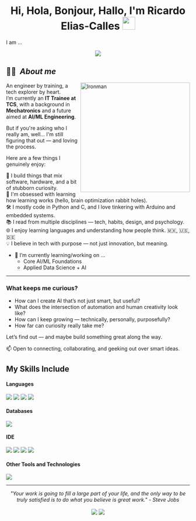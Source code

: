 <h1 align="center"><b>Hi, Hola, Bonjour, Hallo, I'm Ricardo Elias-Calles </b><img src="https://media.giphy.com/media/hvRJCLFzcasrR4ia7z/giphy.gif" width="35"></h1>
<!--  -->I am ...<p align="center">
  <a href="https://github.com/DenverCoder1/readme-typing-svg">
    <img src="https://readme-typing-svg.herokuapp.com?font=Fira+Code&weight=700&size=24&pause=1000&color=00FFFF&center=true&vCenter=true&width=750&height=100&lines=a+tech+enthusiast+%F0%9F%91%8B;a+Mechatronics+Engineer+%F0%9F%A4%96+%7C+IT+Trainee+at+TCS+%F0%9F%92%BB;a+passionate+AI+%26+Embedded+Systems+learner+%F0%9F%94%AC;a+lifelong+tech+learner+%F0%9F%93%9A;a+problem+solver+with+code+%F0%9F%92%BB;a+tech+explorer+in+automation+%26+intelligent+systems+%F0%9F%A7%A0;Ironman+%F0%9F%A6%BE;...just+kidding+%F0%9F%A4%A3">
  </a>
</p>


## 🙋‍♂️ &nbsp;***About me***

<img align="right" width="300px" alt="Ironman" src="https://github.com/user-attachments/assets/67db10f1-105b-4599-b4f6-6070336302ef" />

An engineer by training, a tech explorer by heart.  
I’m currently an **IT Trainee at TCS**, with a background in **Mechatronics** and a future aimed at **AI/ML Engineering**.

But if you're asking who I really am, well... I'm still figuring that out — and loving the process.

Here are a few things I genuinely enjoy:

🤖 I build things that mix software, hardware, and a bit of stubborn curiosity.  
🧠 I'm obsessed with learning how learning works (hello, brain optimization rabbit holes).  
🛠️ I mostly code in Python and C, and I love tinkering with Arduino and embedded systems.  
📚 I read from multiple disciplines — tech, habits, design, and psychology.  
🌐 I enjoy learning languages and understanding how people think. 🇲🇽, 🇺🇸, 🇩🇪  
💡 I believe in tech with purpose — not just innovation, but meaning.

- 🌱 I’m currently learning/working on ...
	- Core AI/ML Foundations
	- Applied Data Science + AI

---

### What keeps me curious?

- How can I create AI that’s not just smart, but useful?  
- What does the intersection of automation and human creativity look like?  
- How can I keep growing — technically, personally, purposefully?  
- How far can curiosity really take me?

Let’s find out — and maybe build something great along the way.

📫 Open to connecting, collaborating, and geeking out over smart ideas.


## My Skills Include

<h4> Languages </h4>
<span> 
  <img src="https://img.shields.io/badge/python-3670A0?style=for-the-badge&logo=python&logoColor=ffdd54">
  <img src="https://img.shields.io/badge/C-00599C?style=for-the-badge&logo=c&logoColor=white">
  <img src="https://img.shields.io/badge/assembly%20script-%23000000.svg?style=for-the-badge&logo=assemblyscript&logoColor=white">
  <img src="https://img.shields.io/badge/c%23-%23239120.svg?style=for-the-badge&logo=csharp&logoColor=white">
</span>

<h4> Databases </h4>
<span>
  <img src="https://img.shields.io/badge/sqlite-%2307405e.svg?style=for-the-badge&logo=sqlite&logoColor=white">
</span>

<h4> IDE </h4>
<span>
<img src="https://img.shields.io/badge/Visual_Studio_Code-0078D4?style=for-the-badge&logo=visual%20studio%20code&logoColor=white">
<img src="https://img.shields.io/badge/pycharm-143?style=for-the-badge&logo=pycharm&logoColor=black&color=black&labelColor=green">
<img src="https://img.shields.io/badge/Spyder-838485?style=for-the-badge&logo=spyder%20ide&logoColor=maroon">
<img src="https://img.shields.io/badge/Notepad++-90E59A.svg?style=for-the-badge&logo=notepad%2b%2b&logoColor=black">
<h4> Other Tools and Technologies </h4>
  
<span>
  <img src="https://img.shields.io/badge/Git-F05032?style=for-the-badge&logo=git&logoColor=white">
  
  
</span>




    

<hr>
<p align="center">
   <i> "Your work is going to fill a large part of your life, and the only way to be truly satisfied is to do what you believe is great work." - Steve Jobs </i>
   <br>
<br>	
<a target="_blank" href="https://www.linkedin.com/in/ricardoecalles/"><img src="https://img.shields.io/badge/-LinkedIn-0077B5?style=for-the-badge&logo=Linkedin&logoColor=white"></img></a>
<!-- <a target="_blank" href="mailto:ricardoecalles@outlook.com"><img src="https://img.shields.io/badge/Microsoft_Outlook-0078D4?style=for-the-badge&logo=microsoft-outlook&logoColor=white"></img></a> -->
<a target="_blank" href="https://x.com/RicardoECalles"><img src="https://img.shields.io/badge/X-%23000000.svg?style=for-the-badge&logo=X&logoColor=white"></img></a>
<br>
</p>

